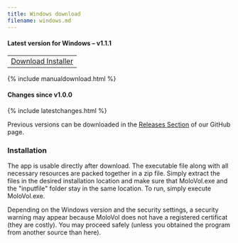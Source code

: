 ```yaml
---
title: Windows download
filename: windows.md
---
```


#### Latest version for Windows – v1.1.1

<table class="invisible">
<tr>
<td>
<a class="button download" 
  href="https://github.com/molovol/MoloVol/releases/download/v1.1.1/MoloVol_windows_v1.1.1.zip">
  Download Installer
</a>
</td>
</tr>
</table>

{% include manualdownload.html %}

#### Changes since v1.0.0

{% include latestchanges.html %}

Previous versions can be downloaded in the [Releases Section](https://github.com/molovol/MoloVol/releases) 
of our GitHub page.

### Installation

The app is usable directly after download. The executable file along with all necessary resources are packed
together in a zip file. Simply extract the files in the desired installation location and make sure that 
MoloVol.exe and the "inputfile" folder stay in the same location. To run, simply execute MoloVol.exe.

Depending on the Windows version and the security settings, a security warning may appear because MoloVol 
does not have a registered certificat (they are costly). You may proceed safely (unless you obtained the 
program from another source than here).

